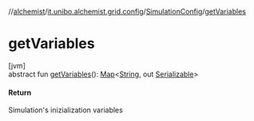 //[alchemist](../../../index.md)/[it.unibo.alchemist.grid.config](../index.md)/[SimulationConfig](index.md)/[getVariables](get-variables.md)

# getVariables

[jvm]\
abstract fun [getVariables](get-variables.md)(): [Map](https://docs.oracle.com/javase/8/docs/api/java/util/Map.html)<[String](https://docs.oracle.com/javase/8/docs/api/java/lang/String.html), out [Serializable](https://docs.oracle.com/javase/8/docs/api/java/io/Serializable.html)>

#### Return

Simulation's inizialization variables
